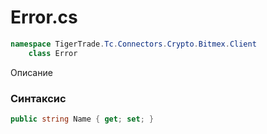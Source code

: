 
# Error.cs
```csharp
namespace TigerTrade.Tc.Connectors.Crypto.Bitmex.Client  
    class Error
```

Описание

### Синтаксис
```csharp
public string Name { get; set; }
```
